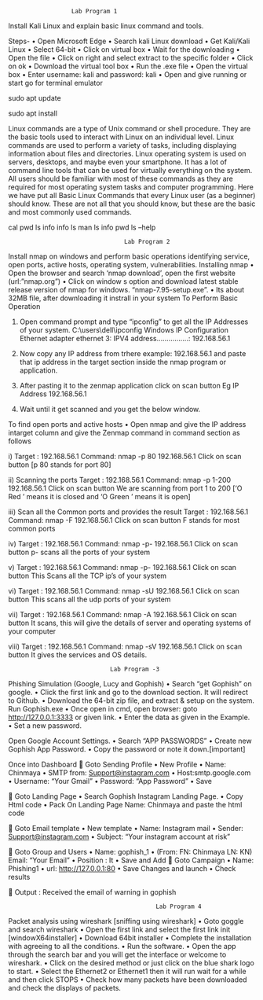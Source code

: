                       Lab Program 1

Install Kali Linux and explain basic linux command and tools.

Steps-
•	Open Microsoft Edge
•	Search kali Linux download
•	Get Kali/Kali Linux
•	Select 64-bit
•	Click on virtual box
•	Wait for the downloading
•	Open the file
•	Click on right and select extract to the specific folder
•	Click on ok
•	Download the virtual tool box
•	Run the .exe file
•	Open the virtual box
•	Enter username: kali and password: kali
•	Open and give running or start go for terminal emulator


sudo apt update

sudo apt install

Linux commands are a type of Unix command or shell procedure. They are the basic tools used to interact with Linux on an individual level. Linux commands are used to perform a variety of tasks, including displaying information about files and directories. Linux operating system is used on servers, desktops, and maybe even your smartphone. It has a lot of command line tools that can be used for virtually everything on the system. All users should be familiar with most of these commands as they are required for most operating system tasks and computer programming. Here we have put all Basic Linux Commands that every Linux user (as a beginner) should know. These are not all that you should know, but these are the basic and most commonly used commands.

cal
pwd
ls
info
info ls
man ls
info pwd
          ls –help

                                     Lab Program 2
Install nmap on windows and perform basic operations identifying service, open ports, active hosts, operating system, vulnerabilities.
Installing nmap
•	 Open the browser and search ‘nmap download’, open the first website (url:”nmap.org”)
•	Click on window s option and download latest stable release version of nmap for windows.
“nmap-7.95-setup.exe”.
•	Its about 32MB file, after downloading it instrall in your system
To Perform Basic Operation
1.	Open command prompt and type “ipconfig” to get all the IP Addresses of your system.
C:\users\dell\ipconfig
Windows IP Configuration
Ethernet adapter ethernet 3:
IPV4 address…………….: 192.168.56.1

2.	Now copy any IP address from trhere example:
192.168.56.1 and paste that ip address in the target section inside the nmap program or application.

3.	After pasting it to the zenmap application click on scan button
Eg IP Address 192.168.56.1

4.	Wait until it get scanned and you get the below window.

To find open ports and active hosts
•	Open nmap and give the IP address intarget column and give the Zenmap command in command section as follows

i)	Target : 192.168.56.1
Command: nmap -p 80 192.168.56.1
Click on scan button
[p 80 stands for port 80]

ii)	Scanning the ports
Target : 192.168.56.1
Command: nmap -p 1-200 192.168.56.1
Click on scan button
We are scanning from port 1 to 200
[‘O Red ’ means it is closed and ‘O Green ’ means it is open]
 
iii)	Scan all the Common ports and provides the result
               Target : 192.168.56.1
               Command: nmap -F 192.168.56.1
Click on scan button
               F stands for most common ports


iv)	Target : 192.168.56.1
               Command: nmap -p- 192.168.56.1
Click on scan button
               p- scans all the ports of your system

v)	Target : 192.168.56.1
               Command: nmap -p- 192.168.56.1
Click on scan button
              This Scans all the TCP ip’s of your system

vi)	Target : 192.168.56.1
               Command: nmap -sU 192.168.56.1
Click on scan button
               This scans all the udp ports of your system

vii)	Target : 192.168.56.1
               Command: nmap -A 192.168.56.1
Click on scan button
               It scans, this will give the details of server and operating systems of your computer

viii)	Target : 192.168.56.1
               Command: nmap -sV 192.168.56.1
Click on scan button
                It gives the services and  OS details.





                                 Lab Program -3
Phishing Simulation (Google, Lucy and Gophish)
•	Search “get Gophish” on google.
•	Click the first link and go to the download section. It will redirect to Github.
•	Download the 64-bit zip file, and extract & setup on the system. Run Gophish.exe
•	Once open in cmd, open browser: goto http://127.0.0.1:3333 or given link.
•	Enter the data as given in the Example.
•	Set a new password.

Open Google Account Settings.
•	Search “APP PASSWORDS”
•	Create new Gophish App Password.
•	Copy the password or note it down.[important]

Once into Dashboard
	Goto Sending Profile
•	New Profile
•	Name: Chinmaya
•	SMTP from: Support@instagram.com
•	Host:smtp.google.com
•	Username: “Your Gmail”
•	Password: “App Password”
•	Save

	Goto Landing Page
•	Search Gophish Instagram Landing Page.
•	Copy Html code
•	Pack On Landing Page
Name: Chinmaya and paste the html code

	Goto Email template
•	New template
•	Name: Instagram mail
•	Sender: Support@instagram.com
•	Subject: “Your instagram account at risk”

	Goto Group and Users
•	Name: gophish_1
•	(From: FN: Chinmaya LN: KN) Email: “Your Email”
•	Position : It 
•	Save and Add
	Goto Campaign
•	Name: Phishing1
•	url: http://127.0.0.1:80
•	Save Changes and launch
•	Check results

	Output : Received the email of warning in gophish 






                                              Lab Program 4
Packet analysis using wireshark [sniffing using wireshark]
•	Goto goggle and search wireshark
•	Open the first link and select the first link init [windowX64installer]
•	Download 64bit installer
•	Complete the installation with agreeing to all the conditions.
•	Run the software.
•	Open the app through the search bar and you will get the interface or welcome to wireshark.
•	Click on the desired method or just click on the blue shark logo to start.
•	Select the Ethernet2 or Ethernet1 then it will run wait for a while and then click STOPS
•	Check how many packets have been downloaded and check the displays of packets.

















